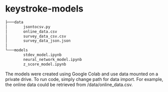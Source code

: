# keystroke-models

```bash
├───data
│       jsontocsv.py
│       online_data.csv
│       survey_data_csv.csv
│       survey_data_json.json
│
└───models
        stdev_model.ipynb
        neural_network_model.ipynb
        z_score_model.ipynb
```
The models were created using Google Colab and use data mounted on a private drive. To run code, simply change path for data import.
For example, the online data could be retrieved from /data/online_data.csv. 
